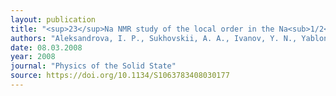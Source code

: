 ```yaml
---
layout: publication
title: "<sup>23</sup>Na NMR study of the local order in the Na<sub>1/2</sub>Bi<sub>1/2</sub>TiO<sub>3</sub> structure in a weak magnetic field"
authors: "Aleksandrova, I. P., Sukhovskii, A. A., Ivanov, Y. N., Yablonskaya, Y. E., & Vakhrushev, S. B."
date: 08.03.2008
year: 2008
journal: "Physics of the Solid State"
source: https://doi.org/10.1134/S1063783408030177
---
```

